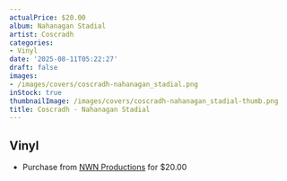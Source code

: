 ```yaml
---
actualPrice: $20.00
album: Nahanagan Stadial
artist: Coscradh
categories:
- Vinyl
date: '2025-08-11T05:22:27'
draft: false
images:
- /images/covers/coscradh-nahanagan_stadial.png
inStock: true
thumbnailImage: /images/covers/coscradh-nahanagan_stadial-thumb.png
title: Coscradh - Nahanagan Stadial
---
```


## Vinyl
* Purchase from [NWN Productions](http://shop.nwnprod.com/index.php?route=product/product&path=75&product_id=62871&sort=pd.name&order=ASC) for $20.00
